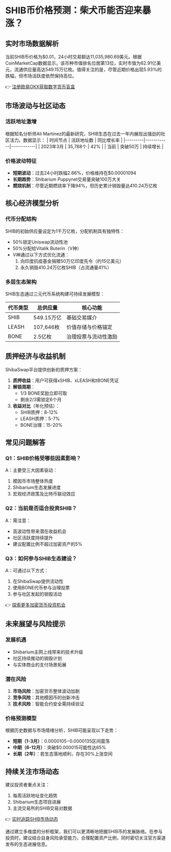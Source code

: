 # SHIB币价格预测：柴犬币能否迎来暴涨？

## 实时市场数据解析

当前SHIB币价格为$0.01，24小时交易额达11,035,980.69美元。根据CoinMarketCap数据显示，该币种市值排名位居第13位，实时市值为62.91亿美元，流通供应量高达549.15万亿枚。值得关注的是，尽管近期价格出现5.93%的跌幅，但市场活跃度依然保持高位。

👉 [注册欧易OKX获取数字货币盲盒](https://bit.ly/okx_welcome)

## 市场波动与社区动态

### 活跃地址激增
根据知名分析师Ali Martinez的最新研究，SHIB生态在过去一年内展现出强劲的社区活力。数据显示：
| 时间节点 | 活跃地址数 | 同比增长率 |
|---------|------------|------------|
| 2023年3月 | 35,788个 | 42%        |
| 当前    | 突破50万   | 持续增长   |

### 价格波动特征
- **短期波动**：过去24小时跌幅2.66%，价格维持在$0.00001094
- **长期趋势**：Shibarium Puppynet交易量突破100万大关
- **燃烧机制**：尽管近期燃烧率下降94%，但历史累计销毁量达410.24万亿枚

## 核心经济模型分析

### 代币分配结构
SHIB的初始供应量设定为1千万亿枚，分配机制具有独特性：
- 50%锁定Uniswap流动性池
- 50%分配给Vitalik Buterin（V神）
- V神通过以下方式优化流通：
  1. 向印度抗疫基金捐赠50万亿印度先令（约15亿美元）
  2. 永久销毁410.24万亿枚SHIB（占流通量41%）

### 多层生态架构
SHIB生态通过三元代币系统构建可持续发展模型：

| 代币类型 | 总供应量     | 核心功能                     |
|----------|--------------|------------------------------|
| SHIB     | 549.15万亿   | 基础交易媒介                 |
| LEASH    | 107,646枚    | 价值存储与价格锚定           |
| BONE     | 2.5亿枚      | 治理投票与流动性激励         |

## 质押经济与收益机制

ShibaSwap平台提供创新的质押方案：
1. **质押收益**：用户可获得xSHIB、xLEASH和tBONE凭证
2. **解锁周期**：
   - 1/3 BONE奖励立即可取
   - 剩余2/3需锁定6个月
3. **收益对比**（年化预估）：
   - SHIB质押：8-12%
   - LEASH质押：5-7%
   - BONE治理：15-20%

## 常见问题解答

### Q1：SHIB价格受哪些因素影响？
A：主要受三大因素驱动：
1. 模因币市场整体热度
2. Shibarium生态发展进度
3. 宏观经济政策及比特币联动效应

### Q2：当前是否适合投资SHIB？
A：需注意：
- 高波动性带来潜在收益机会
- 社区活跃度持续提升
- 建议配置比例不超过加密资产的5%

### Q3：如何参与SHIB生态建设？
A：可通过以下方式：
1. 在ShibaSwap提供流动性
2. 使用BONE代币参与治理投票
3. 参与社区发起的销毁活动

👉 [探索更多加密货币投资机会](https://bit.ly/okx_welcome)

## 未来展望与风险提示

### 发展机遇
- Shibarium主网上线带来的技术升级
- 社区持续推动的销毁计划
- 与实体商业的支付场景拓展

### 潜在风险
1. **市场风险**：加密货币整体波动加剧
2. **竞争风险**：其他模因币的创新冲击
3. **技术风险**：智能合约安全需持续验证

### 价格预测模型
根据历史数据与市场情绪分析，SHIB可能呈现以下走势：
- **短期（1-3月）**：$0.0000105-$0.0000135区间震荡
- **中期（6-12月）**：突破$0.000015可能性达65%
- **长期（2年）**：若生态落地顺利，存在30%上涨空间

## 持续关注市场动态

建议投资者重点关注：
1. 每周活跃地址变化趋势
2. Shibarium生态项目进展
3. 主流交易所的SHIB交易对数据

👉 [实时追踪SHIB市场动态](https://bit.ly/okx_welcome)

通过建立多维度的分析框架，我们可以更清晰地把握SHIB币的发展脉络。在参与投资时，建议结合自身风险承受能力，合理配置资产比例，同时密切关注官方渠道发布的生态进展信息。